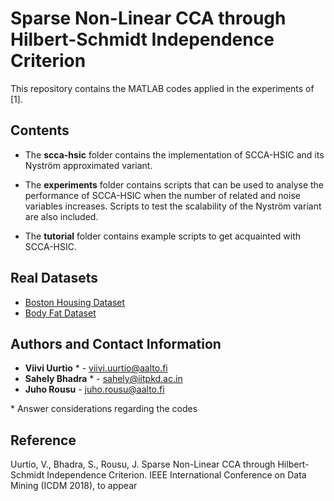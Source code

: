 # Sparse Non-Linear CCA through Hilbert-Schmidt Independence Criterion

This repository contains the MATLAB codes applied in the experiments of [1].

## Contents

* The **scca-hsic** folder contains the implementation of SCCA-HSIC and its Nyström 
approximated variant.

* The **experiments** folder contains scripts that can be used to analyse the 
performance of SCCA-HSIC when the number of related and noise variables
increases. Scripts to test the scalability of the Nyström variant are also 
included.

* The **tutorial** folder contains example scripts to get acquainted with SCCA-HSIC.


## Real Datasets

* [Boston Housing Dataset](http://lib.stat.cmu.edu/datasets/boston_corrected.txt)
* [Body Fat Dataset](https://publicifsv.sund.ku.dk/~tag/Teaching/share/data/Bodyfat.html)

## Authors and Contact Information

* **Viivi Uurtio** * - <viivi.uurtio@aalto.fi>
* **Sahely Bhadra** * - <sahely@iitpkd.ac.in>
* **Juho Rousu** - <juho.rousu@aalto.fi>

\* Answer considerations regarding the codes 

## Reference

Uurtio, V., Bhadra, S., Rousu, J. Sparse Non-Linear CCA through Hilbert-Schmidt
Independence Criterion. IEEE International Conference on Data Mining 
(ICDM 2018), to appear




